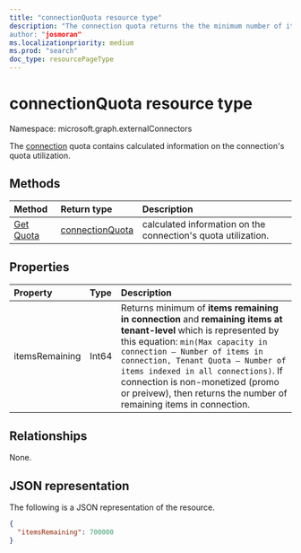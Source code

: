 ```yaml
---
title: "connectionQuota resource type"
description: "The connection quota returns the the minimum number of items you are able to ingest into connection by taking into account the number of the remaining quota in connection and the remaining quota in the overall tenant.
author: "josmoran"
ms.localizationpriority: medium
ms.prod: "search"
doc_type: resourcePageType
---
```


# connectionQuota resource type

Namespace: microsoft.graph.externalConnectors

The [connection](externalconnectors-externalconnection.md) quota contains calculated information on the connection's quota utilization.

## Methods
|Method|Return type|Description|
|:---|:---|:---|
| [Get Quota](../api/externalconnectors-connectionQuota-get.md) |[connectionQuota](../resources/externalconnectors-connectionQuota.md)| calculated information on the connection's quota utilization. |

## Properties
|Property|Type|Description|
|:---|:---|:---|
| itemsRemaining | Int64 | Returns minimum of **items remaining in connection** and **remaining items at tenant-level** which is represented by this equation: `min(Max capacity in connection – Number of items in connection, Tenant Quota – Number of items indexed in all connections)`. If connection is non-monetized (promo or preivew), then returns the number of remaining items in connection. |

## Relationships
None.

## JSON representation
The following is a JSON representation of the resource.
<!-- {
  "blockType": "resource",
  "keyProperty": "id",
  "@odata.type": "microsoft.graph.externalConnectors.schema",
  "openType": false
}
-->
``` json
{
  "itemsRemaining": 700000
}
```


